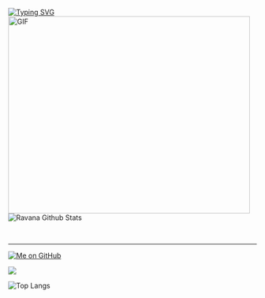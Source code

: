 [![Typing SVG](https://readme-typing-svg.herokuapp.com?size=30&center=true&vCenter=true&multiline=true&height=200&lines=%F0%9F%8C%9F+I+am+Ravana+%F0%9F%8C%9F;And;I+am+Horny+%F0%9F%8D%86%E2%9C%8A%F0%9F%92%A6;Message+me+on+Telegram+;%F0%9F%91%89+ID%3A+%40r4v4n4+%F0%9F%91%88)](https://git.io/typing-svg)
<img align="centre" height="400px" width="490px" alt="GIF" src="https://github.com/ravana69/ravana69/blob/master/moh.gif" />
![Ravana Github Stats](https://github-readme-stats.vercel.app/api?username=ravana69&&show_icons=true&theme=radical)

<br />

*************


[![Me on GitHub](https://img.shields.io/github/followers/ravana69?label=ravana69&style=social)](https://github.com/ravana69)

![](https://visitor-badge.glitch.me/badge?page_id=ravana69)

![Top Langs](https://github-readme-stats.vercel.app/api/top-langs/?username=ravana69&&show_icons=true&theme=radical)


<br />


  
